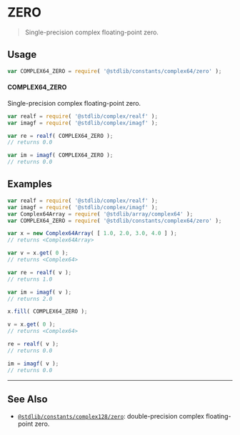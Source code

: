 <!--

@license Apache-2.0

Copyright (c) 2024 The Stdlib Authors.

Licensed under the Apache License, Version 2.0 (the "License");
you may not use this file except in compliance with the License.
You may obtain a copy of the License at

   http://www.apache.org/licenses/LICENSE-2.0

Unless required by applicable law or agreed to in writing, software
distributed under the License is distributed on an "AS IS" BASIS,
WITHOUT WARRANTIES OR CONDITIONS OF ANY KIND, either express or implied.
See the License for the specific language governing permissions and
limitations under the License.

-->

# ZERO

> Single-precision complex floating-point zero.

<section class="usage">

## Usage

```javascript
var COMPLEX64_ZERO = require( '@stdlib/constants/complex64/zero' );
```

#### COMPLEX64_ZERO

Single-precision complex floating-point zero.

```javascript
var realf = require( '@stdlib/complex/realf' );
var imagf = require( '@stdlib/complex/imagf' );

var re = realf( COMPLEX64_ZERO );
// returns 0.0

var im = imagf( COMPLEX64_ZERO );
// returns 0.0
```

</section>

<!-- /.usage -->

<section class="examples">

## Examples

<!-- eslint no-undef: "error" -->

```javascript
var realf = require( '@stdlib/complex/realf' );
var imagf = require( '@stdlib/complex/imagf' );
var Complex64Array = require( '@stdlib/array/complex64' );
var COMPLEX64_ZERO = require( '@stdlib/constants/complex64/zero' );

var x = new Complex64Array( [ 1.0, 2.0, 3.0, 4.0 ] );
// returns <Complex64Array>

var v = x.get( 0 );
// returns <Complex64>

var re = realf( v );
// returns 1.0

var im = imagf( v );
// returns 2.0

x.fill( COMPLEX64_ZERO );

v = x.get( 0 );
// returns <Complex64>

re = realf( v );
// returns 0.0

im = imagf( v );
// returns 0.0
```

</section>

<!-- /.examples -->

<!-- Section for related `stdlib` packages. Do not manually edit this section, as it is automatically populated. -->

<section class="related">

* * *

## See Also

-   <span class="package-name">[`@stdlib/constants/complex128/zero`][@stdlib/constants/complex128/zero]</span><span class="delimiter">: </span><span class="description">double-precision complex floating-point zero.</span>

</section>

<!-- /.related -->

<!-- Section for all links. Make sure to keep an empty line after the `section` element and another before the `/section` close. -->

<section class="links">

<!-- <related-links> -->

[@stdlib/constants/complex128/zero]: https://github.com/stdlib-js/stdlib/tree/develop/lib/node_modules/%40stdlib/constants/complex128/zero

<!-- </related-links> -->

</section>

<!-- /.links -->

